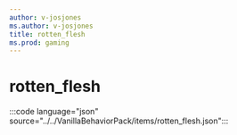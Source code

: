 ```yaml
---
author: v-josjones
ms.author: v-josjones
title: rotten_flesh
ms.prod: gaming
---
```


# rotten_flesh

:::code language="json" source="../../VanillaBehaviorPack/items/rotten_flesh.json":::